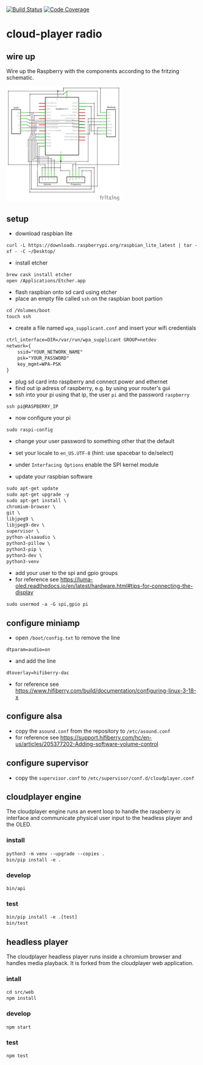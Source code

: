 [![Build Status](https://travis-ci.org/Cloud-Player/radio.svg?branch=master)](https://travis-ci.org/Cloud-Player/radio)
[![Code Coverage](https://codecov.io/gh/Cloud-Player/radio/branch/master/graph/badge.svg)](https://codecov.io/gh/Cloud-Player/radio)

# cloud-player radio

## wire up

Wire up the Raspberry with the components according to the fritzing schematic.

<img width=300 src="https://raw.githubusercontent.com/Cloud-Player/radio/master/schematic.jpg">

## setup
- download raspbian lite
```
curl -L https://downloads.raspberrypi.org/raspbian_lite_latest | tar -xf - -C ~/Desktop/
```

- install etcher
```
brew cask install etcher
open /Applications/Etcher.app
```

- flash raspbian onto sd card using etcher
- place an empty file called `ssh` on the raspbian boot partion
```
cd /Volumes/boot
touch ssh
```

- create a file named `wpa_supplicant.conf` and insert your wifi credentials
```
ctrl_interface=DIR=/var/run/wpa_supplicant GROUP=netdev
network={
    ssid="YOUR_NETWORK_NAME"
    psk="YOUR_PASSWORD"
    key_mgmt=WPA-PSK
}
```

- plug sd card into raspberry and connect power and ethernet
- find out ip adress of raspberry, e.g. by using your router's gui
- ssh into your pi using that ip, the user `pi` and the password `raspberry`
```
ssh pi@RASPBERRY_IP
```

- now configure your pi
```
sudo raspi-config
```

- change your user password to something other that the default
- set your locale to `en_US.UTF-8` (hint: use spacebar to de/select)
- under `Interfacing Options` enable the SPI kernel module

- update your raspbian software
```
sudo apt-get update
sudo apt-get upgrade -y
sudo apt-get install \
chromium-browser \
git \
libjpeg9 \
libjpeg9-dev \
supervisor \
python-alsaaudio \
python3-pillow \
python3-pip \
python3-dev \
python3-venv
```

- add your user to the spi and gpio groups
- for reference see https://luma-oled.readthedocs.io/en/latest/hardware.html#tips-for-connecting-the-display
```
sudo usermod -a -G spi,gpio pi
```

## configure miniamp

- open `/boot/config.txt` to remove the line
```
dtparam=audio=on
```

- and add the line
```
dtoverlay=hifiberry-dac
```

- for reference see https://www.hifiberry.com/build/documentation/configuring-linux-3-18-x

## configure alsa

- copy the `asound.conf` from the repository to `/etc/asound.conf`
- for reference see https://support.hifiberry.com/hc/en-us/articles/205377202-Adding-software-volume-control

## configure supervisor

- copy the `supervisor.conf` to `/etc/supervisor/conf.d/cloudplayer.conf`

## cloudplayer engine

The cloudplayer engine runs an event loop to handle the raspberry io interface
and communicate physical user input to the headless player and the OLED.

### install
```
python3 -m venv --upgrade --copies .
bin/pip install -e .
```

### develop
```
bin/api
```

### test
```
bin/pip install -e .[test]
bin/test
```

## headless player

The cloudplayer headless player runs inside a chromium browser and handles
media playback. It is forked from the cloudplayer web application.

### intall
```
cd src/web
npm install
```

### develop
```
npm start
```

### test
```
npm test
```

